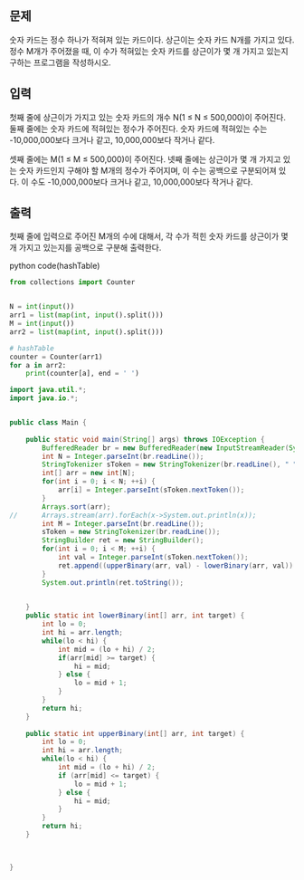 ## 문제

숫자 카드는 정수 하나가 적혀져 있는 카드이다. 상근이는 숫자 카드 N개를 가지고 있다. 정수 M개가 주어졌을 때, 이 수가 적혀있는 숫자 카드를 상근이가 몇 개 가지고 있는지 구하는 프로그램을 작성하시오.

## 입력

첫째 줄에 상근이가 가지고 있는 숫자 카드의 개수 N(1 ≤ N ≤ 500,000)이 주어진다. 둘째 줄에는 숫자 카드에 적혀있는 정수가 주어진다. 숫자 카드에 적혀있는 수는 -10,000,000보다 크거나 같고, 10,000,000보다 작거나 같다.

셋째 줄에는 M(1 ≤ M ≤ 500,000)이 주어진다. 넷째 줄에는 상근이가 몇 개 가지고 있는 숫자 카드인지 구해야 할 M개의 정수가 주어지며, 이 수는 공백으로 구분되어져 있다. 이 수도 -10,000,000보다 크거나 같고, 10,000,000보다 작거나 같다.

## 출력

첫째 줄에 입력으로 주어진 M개의 수에 대해서, 각 수가 적힌 숫자 카드를 상근이가 몇 개 가지고 있는지를 공백으로 구분해 출력한다.

python code(hashTable)
```python
from collections import Counter


N = int(input())
arr1 = list(map(int, input().split()))
M = int(input())
arr2 = list(map(int, input().split()))

# hashTable
counter = Counter(arr1)
for a in arr2:
    print(counter[a], end = ' ')
```

```java
import java.util.*;
import java.io.*;


public class Main {
	
	public static void main(String[] args) throws IOException {
		BufferedReader br = new BufferedReader(new InputStreamReader(System.in));
		int N = Integer.parseInt(br.readLine());
		StringTokenizer sToken = new StringTokenizer(br.readLine(), " ");
		int[] arr = new int[N];
		for(int i = 0; i < N; ++i) {
			arr[i] = Integer.parseInt(sToken.nextToken());
		}
		Arrays.sort(arr);
//		Arrays.stream(arr).forEach(x->System.out.println(x));
		int M = Integer.parseInt(br.readLine());
		sToken = new StringTokenizer(br.readLine());
		StringBuilder ret = new StringBuilder();
		for(int i = 0; i < M; ++i) {
			int val = Integer.parseInt(sToken.nextToken());
			ret.append((upperBinary(arr, val) - lowerBinary(arr, val)) + " ");
		}
		System.out.println(ret.toString());

		
	}
	public static int lowerBinary(int[] arr, int target) {
		int lo = 0;
		int hi = arr.length;
		while(lo < hi) {
			int mid = (lo + hi) / 2;
			if(arr[mid] >= target) {
				hi = mid;
			} else {
				lo = mid + 1;
			}
		}
		return hi;
	}
	
	public static int upperBinary(int[] arr, int target) {
		int lo = 0;
		int hi = arr.length;
		while(lo < hi) {
			int mid = (lo + hi) / 2;
			if (arr[mid] <= target) {
				lo = mid + 1;
			} else {
				hi = mid;
			}
		}
		return hi;
	}
	


}
```